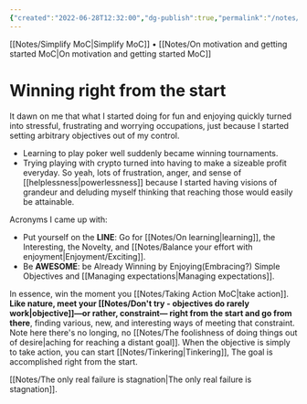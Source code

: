 ```yaml
---
{"created":"2022-06-28T12:32:00","dg-publish":true,"permalink":"/notes/winning-right-from-the-start/","dgPassFrontmatter":true,"updated":"2024-12-26T05:19:34.945+01:00"}
---
```


[[Notes/Simplify MoC\|Simplify MoC]] • [[Notes/On motivation and getting started MoC\|On motivation and getting started MoC]]
# Winning right from the start

It dawn on me that what I started doing for fun and enjoying quickly turned into stressful, frustrating and worrying occupations, just because I started setting arbitrary objectives out of my control.
- Learning to play poker well suddenly became winning tournaments.
- Trying playing with crypto turned into having to make a sizeable profit everyday.
So yeah, lots of frustration, anger, and sense of [[helplessness\|powerlessness]] because I started having visions of grandeur and deluding myself thinking that reaching those would easily be attainable.

Acronyms I came up with:
- Put yourself on the **LINE**: Go for [[Notes/On learning\|learning]], the Interesting, the Novelty, and [[Notes/Balance your effort with enjoyment\|Enjoyment/Exciting]].
- Be **AWESOME**: be Already Winning by Enjoying(Embracing?) Simple Objectives and [[Managing expectations\|Managing expectations]].

In essence, win the moment you [[Notes/Taking Action MoC\|take action]]. **Like nature, meet your [[Notes/Don't try - objectives do rarely work\|objective]]—or rather, constraint— right from the start and go from there**, finding various, new, and interesting ways of meeting that constraint. Note here there's no longing, no [[Notes/The foolishness of doing things out of desire\|aching for reaching a distant goal]]. When the objective is simply to take action, you can start [[Notes/Tinkering\|Tinkering]],  The goal is accomplished right from the start. 

[[Notes/The only real failure is stagnation\|The only real failure is stagnation]].